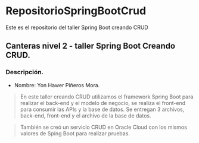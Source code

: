 # RepositorioSpringBootCrud
Este es el repositorio del taller Spring Boot creando CRUD
## Canteras nivel 2 - taller Spring Boot Creando CRUD.
### Descripción.
- Nombre: Yon Hawer Piñeros Mora.
> En este taller creando CRUD utilizamos el framework Spring Boot para realizar el back-end y el modelo de negocio, se realiza el front-end para consumir las APIs y la base de datos.
Se entregan 3 archivos, back-end, front-end y el archivo de la base de datos.

> También se creó un servicio CRUD en Oracle Cloud con los mismos valores de Sping Boot para realizar pruebas.
